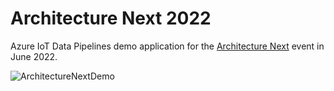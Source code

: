 # Architecture Next 2022

Azure IoT Data Pipelines demo application for the [Architecture Next](https://www.archnext.codevalue.com/) event in June 2022.

![ArchitectureNextDemo](https://user-images.githubusercontent.com/3127610/174764637-67b1eefa-d65e-466e-afb0-b1054fe9a3e0.png)
